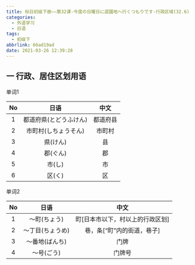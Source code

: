 ```yaml
---
title: 标日初级下册——第32课-今度の日曜日に遊園地へ行くつもりです-行政区域(32.6)
categories:
  - 外语学习
  - 日语
tags:
  - 初级下
abbrlink: 66ad19ad
date: 2021-03-26 12:39:28
---
```


## 一  行政、居住区划用语

单词1

|  No  |          日语          |   中文   |
| :--: | :--------------------: | :------: |
|  1   | 都道府県(とどうふけん) | 都道府县 |
|  2   |  市町村(しちょうそん)  |  市町村  |
|  3   |        県(けん)        |    县    |
|  4   |        郡(ぐん)        |    郡    |
|  5   |         市(し)         |    市    |
|  6   |         区(く)         |    区    |

<!--more-->

单词2

|  No  |       日语       |               中文               |
| :--: | :--------------: | :------------------------------: |
|  1   |   〜町(ちょう)   | 町[日本市以下，村以上的行政区划] |
|  2   | 〜丁目(ちょうめ) |    巷，条[“町”内的街道，巷子]    |
|  3   |  〜番地(ばんち)  |               门牌               |
|  4   |    〜号(ごう)    |              门牌号              |
